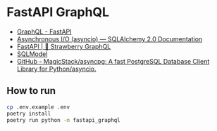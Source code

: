 # FastAPI GraphQL

- [GraphQL - FastAPI](https://fastapi.tiangolo.com/how-to/graphql/)
- [Asynchronous I/O (asyncio) —    SQLAlchemy 2.0 Documentation](https://docs.sqlalchemy.org/en/20/orm/extensions/asyncio.html)
- [FastAPI | 🍓 Strawberry GraphQL](https://strawberry.rocks/docs/integrations/fastapi)
- [SQLModel](https://sqlmodel.tiangolo.com/)
- [GitHub - MagicStack/asyncpg: A fast PostgreSQL Database Client Library for Python/asyncio.](https://github.com/MagicStack/asyncpg)

## How to run

```bash
cp .env.example .env
poetry install
poetry run python -m fastapi_graphql
```
